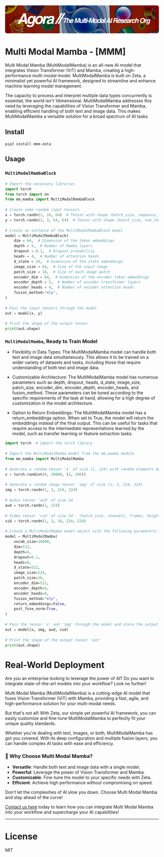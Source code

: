 [![Multi-Modality](agorabanner.png)](https://discord.gg/qUtxnK2NMf)

# Multi Modal Mamba - [MMM]
Multi Modal Mamba (MultiModalMamba) is an all-new AI model that integrates Vision Transformer (ViT) and Mamba, creating a high-performance multi-modal model. MultiModalMamba is built on Zeta, a minimalist yet powerful AI framework, designed to streamline and enhance machine learning model management. 

The capacity to process and interpret multiple data types concurrently is essential, the world isn't 1dimensional. MultiModalMamba addresses this need by leveraging the capabilities of Vision Transformer and Mamba, enabling efficient handling of both text and image data. This makes MultiModalMamba a versatile solution for a broad spectrum of AI tasks. 


## Install
`pip3 install mmm-zeta`


## Usage

### `MultiModalMambaBlock`


```python
# Import the necessary libraries
import torch 
from torch import nn
from mm_mamba import MultiModalMambaBlock

# Create some random input tensors
x = torch.randn(1, 16, 64)  # Tensor with shape (batch_size, sequence_length, feature_dim)
y = torch.randn(1, 3, 64, 64)  # Tensor with shape (batch_size, num_channels, image_height, image_width)

# Create an instance of the MultiModalMambaBlock model
model = MultiModalMambaBlock(
    dim = 64,  # Dimension of the token embeddings
    depth = 5,  # Number of Mamba layers
    dropout = 0.1,  # Dropout probability
    heads = 4,  # Number of attention heads
    d_state = 16,  # Dimension of the state embeddings
    image_size = 64,  # Size of the input image
    patch_size = 16,  # Size of each image patch
    encoder_dim = 64,  # Dimension of the encoder token embeddings
    encoder_depth = 5,  # Number of encoder transformer layers
    encoder_heads = 4,  # Number of encoder attention heads
    fusion_method="mlp",
)

# Pass the input tensors through the model
out = model(x, y)

# Print the shape of the output tensor
print(out.shape)

```


### `MultiModalMamba`, Ready to Train Model
- Flexibility in Data Types: The MultiModalMamba model can handle both text and image data simultaneously. This allows it to be trained on a wider variety of datasets and tasks, including those that require understanding of both text and image data.

- Customizable Architecture: The MultiModalMamba model has numerous parameters such as depth, dropout, heads, d_state, image_size, patch_size, encoder_dim, encoder_depth, encoder_heads, and fusion_method. These parameters can be tuned according to the specific requirements of the task at hand, allowing for a high degree of customization in the model architecture.

- Option to Return Embeddings: The MultiModalMamba model has a return_embeddings option. When set to True, the model will return the embeddings instead of the final output. This can be useful for tasks that require access to the intermediate representations learned by the model, such as transfer learning or feature extraction tasks.

```python
import torch  # Import the torch library

# Import the MultiModalMamba model from the mm_mamba module
from mm_mamba import MultiModalMamba

# Generate a random tensor 'x' of size (1, 224) with random elements between 0 and 10000
x = torch.randint(0, 10000, (1, 196))

# Generate a random image tensor 'img' of size (1, 3, 224, 224)
img = torch.randn(1, 3, 224, 224)

# Audio tensor 'aud' of size 2d
aud = torch.randn(1, 224)

# Video tensor 'vid' of size 5d - (batch_size, channels, frames, height, width)
vid = torch.randn(1, 3, 16, 224, 224)

# Create a MultiModalMamba model object with the following parameters:
model = MultiModalMamba(
    vocab_size=10000,
    dim=512,
    depth=6,
    dropout=0.1,
    heads=8,
    d_state=512,
    image_size=224,
    patch_size=16,
    encoder_dim=512,
    encoder_depth=6,
    encoder_heads=8,
    fusion_method="mlp",
    return_embeddings=False,
    post_fuse_norm=True,
)

# Pass the tensor 'x' and 'img' through the model and store the output in 'out'
out = model(x, img, aud, vid)

# Print the shape of the output tensor 'out'
print(out.shape)

```

# Real-World Deployment

Are you an enterprise looking to leverage the power of AI? Do you want to integrate state-of-the-art models into your workflow? Look no further!

Multi Modal Mamba (MultiModalMamba) is a cutting-edge AI model that fuses Vision Transformer (ViT) with Mamba, providing a fast, agile, and high-performance solution for your multi-modal needs. 

But that's not all! With Zeta, our simple yet powerful AI framework, you can easily customize and fine-tune MultiModalMamba to perfectly fit your unique quality standards. 

Whether you're dealing with text, images, or both, MultiModalMamba has got you covered. With its deep configuration and multiple fusion layers, you can handle complex AI tasks with ease and efficiency.

### :star2: Why Choose Multi Modal Mamba?

- **Versatile**: Handle both text and image data with a single model.
- **Powerful**: Leverage the power of Vision Transformer and Mamba.
- **Customizable**: Fine-tune the model to your specific needs with Zeta.
- **Efficient**: Achieve high performance without compromising on speed.

Don't let the complexities of AI slow you down. Choose Multi Modal Mamba and stay ahead of the curve!

[Contact us here](https://calendly.com/swarm-corp/30min) today to learn how you can integrate Multi Modal Mamba into your workflow and supercharge your AI capabilities!

---


# License
MIT



